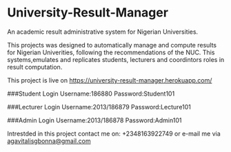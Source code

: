 # University-Result-Manager
An academic result administrative system for Nigerian Universities.

This projects was designed to automatically manage and compute results for Nigerian Univerities, following the recommendations of the NUC.
This systems,emulates and replicates students, lecturers and coordintors roles in result computation.

This project is live on 
https://university-result-manager.herokuapp.com/

###Student Login
Username:186880
Password:Student101

###Lecturer Login
Username:2013/186879
Password:Lecture101

###Admin Login
Username:2013/186878
Password:Admin101

Intrestded in this project contact me on: +2348163922749 or e-mail me via agavitalisgbonna@gmail.com
